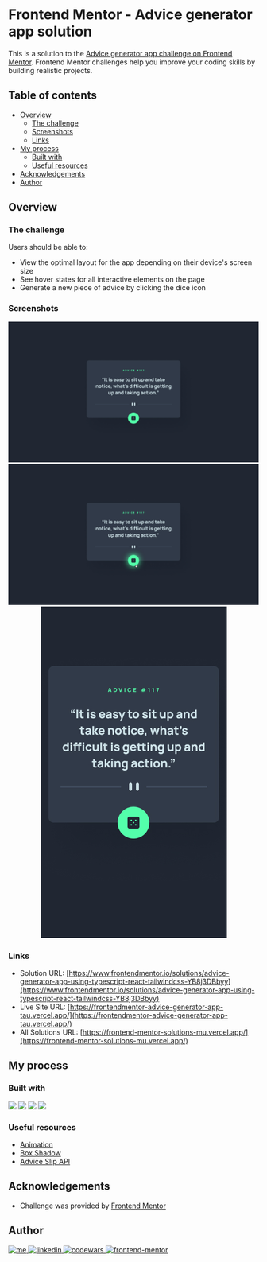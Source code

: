 # Frontend Mentor - Advice generator app solution

This is a solution to the [Advice generator app challenge on Frontend Mentor](https://www.frontendmentor.io/challenges/advice-generator-app-QdUG-13db). Frontend Mentor challenges help you improve your coding skills by building realistic projects.

## Table of contents

- [Overview](#overview)
  - [The challenge](#the-challenge)
  - [Screenshots](#screenshots)
  - [Links](#links)
- [My process](#my-process)
  - [Built with](#built-with)
  - [Useful resources](#useful-resources)
- [Acknowledgements](#acknowledgements)
- [Author](#author)

## Overview

### The challenge

Users should be able to:

- View the optimal layout for the app depending on their device's screen size
- See hover states for all interactive elements on the page
- Generate a new piece of advice by clicking the dice icon

### Screenshots

<div align="center">
  <img src="./design/desktop-design.jpg" alt="desktop-design" />
  <img src="./design/active-states.jpg" alt="desktop-design" /> 
  <img src="./design/mobile-design.jpg" alt="mobile-design" />
</div>

### Links

- Solution URL: [https://www.frontendmentor.io/solutions/advice-generator-app-using-typescript-react-tailwindcss-YB8j3DBbyy](https://www.frontendmentor.io/solutions/advice-generator-app-using-typescript-react-tailwindcss-YB8j3DBbyy)
- Live Site URL: [https://frontendmentor-advice-generator-app-tau.vercel.app/](https://frontendmentor-advice-generator-app-tau.vercel.app/)
- All Solutions URL: [https://frontend-mentor-solutions-mu.vercel.app/](https://frontend-mentor-solutions-mu.vercel.app/)

## My process

### Built with

<p>
  <img src="https://img.shields.io/badge/TypeScript-007ACC?style=for-the-badge&logo=typescript&logoColor=white" />
  <img src="https://img.shields.io/badge/react-%2320232a.svg?style=for-the-badge&logo=react&logoColor=%2361DAFB" />
  <img src="https://img.shields.io/badge/Tailwind_CSS-38B2AC?style=for-the-badge&logo=tailwind-css&logoColor=white" />
  <img src="https://img.shields.io/badge/Vite-B73BFE?style=for-the-badge&logo=vite&logoColor=FFD62E" />  
</p>

### Useful resources

- [Animation](https://tailwindcss.com/docs/animation)
- [Box Shadow](https://tailwindcss.com/docs/box-shadow)
- [Advice Slip API](https://api.adviceslip.com/)
 

## Acknowledgements

- Challenge was provided by [Frontend Mentor](https://www.frontendmentor.io)

## Author

<p>
  <a href="https://villeprami.vercel.app/">
    <img alt="me" title="Me" src="https://img.shields.io/badge/portfolio-000000?style=for-the-badge&logo=About.me&logoColor=white" />
  </a>
  <a href="https://www.linkedin.com/in/ville-prami/">
    <img alt="linkedin" title="LinkedIn" src="https://img.shields.io/badge/LinkedIn-0077B5?style=for-the-badge&logo=linkedin&logoColor=white" />
  </a>
   <a href="https://www.codewars.com/users/PrVille" >
    <img alt="codewars" title="Codewars" src="https://img.shields.io/badge/Codewars-B1361E?style=for-the-badge&logo=Codewars&logoColor=white" />
  </a>
  <a href="https://www.frontendmentor.io/profile/PrVille" >
    <img alt="frontend-mentor" title="Frontend Mentor" src="https://img.shields.io/badge/FRONTEND%20MENTOR-f8f9f8?style=for-the-badge&logo=Frontend-Mentor&logoColor=black" />
  </a>
</p>
